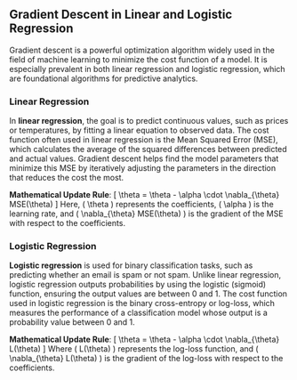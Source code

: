 ## Gradient Descent in Linear and Logistic Regression

Gradient descent is a powerful optimization algorithm widely used in the field of machine learning to minimize the cost function of a model. It is especially prevalent in both linear regression and logistic regression, which are foundational algorithms for predictive analytics.

### Linear Regression

In **linear regression**, the goal is to predict continuous values, such as prices or temperatures, by fitting a linear equation to observed data. The cost function often used in linear regression is the Mean Squared Error (MSE), which calculates the average of the squared differences between predicted and actual values. Gradient descent helps find the model parameters that minimize this MSE by iteratively adjusting the parameters in the direction that reduces the cost the most.

**Mathematical Update Rule**:
\[ \theta = \theta - \alpha \cdot \nabla_{\theta} MSE(\theta) \]
Here, \( \theta \) represents the coefficients, \( \alpha \) is the learning rate, and \( \nabla_{\theta} MSE(\theta) \) is the gradient of the MSE with respect to the coefficients.

### Logistic Regression

**Logistic regression** is used for binary classification tasks, such as predicting whether an email is spam or not spam. Unlike linear regression, logistic regression outputs probabilities by using the logistic (sigmoid) function, ensuring the output values are between 0 and 1. The cost function used in logistic regression is the binary cross-entropy or log-loss, which measures the performance of a classification model whose output is a probability value between 0 and 1.

**Mathematical Update Rule**:
\[ \theta = \theta - \alpha \cdot \nabla_{\theta} L(\theta) \]
Where \( L(\theta) \) represents the log-loss function, and \( \nabla_{\theta} L(\theta) \) is the gradient of the log-loss with respect to the coefficients.

